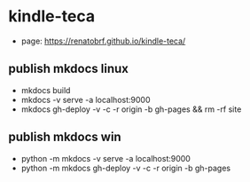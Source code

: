 # kindle-teca
- page: https://renatobrf.github.io/kindle-teca/

## publish mkdocs linux
- mkdocs build
- mkdocs -v serve -a localhost:9000
- mkdocs gh-deploy -v -c -r origin -b gh-pages && rm -rf site

## publish mkdocs win
- python -m mkdocs -v serve -a localhost:9000
- python -m mkdocs gh-deploy -v -c -r origin -b gh-pages
